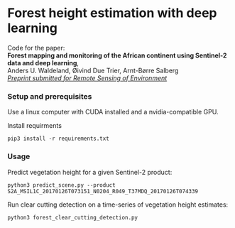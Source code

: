 # Forest height estimation with deep learning

Code for the paper:<br />
**Forest mapping and monitoring of the African continent using Sentinel-2 data and deep learning**,<br />
Anders U. Waldeland,  Øivind Due Trier,  Arnt-Børre Salberg <br />
[*Preprint submitted for Remote Sensing of Environment*](https://www.journals.elsevier.com/remote-sensing-of-environment)
 


### Setup and prerequisites
Use a linux computer with CUDA installed and a nvidia-compatible GPU.
 
Install requirments
```
pip3 install -r requirements.txt
```

### Usage
Predict vegetation height for a given Sentinel-2 product:
```
python3 predict_scene.py --product S2A_MSIL1C_20170126T073151_N0204_R049_T37MDQ_20170126T074339

```

Run clear cutting detection on a time-series of vegetation height estimates:
```
python3 forest_clear_cutting_detection.py

``` 
